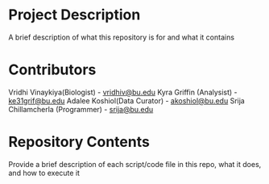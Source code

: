 # Project Description

A brief description of what this repository is for and what it contains

# Contributors

Vridhi Vinaykiya(Biologist) - vridhiv@bu.edu
Kyra Griffin (Analysist) - ke31grif@bu.edu
Adalee Koshiol(Data Curator) - akoshiol@bu.edu
Srija Chillamcherla (Programmer) - srija@bu.edu

# Repository Contents

Provide a brief description of each script/code file in this repo, what it does, and how to execute it
